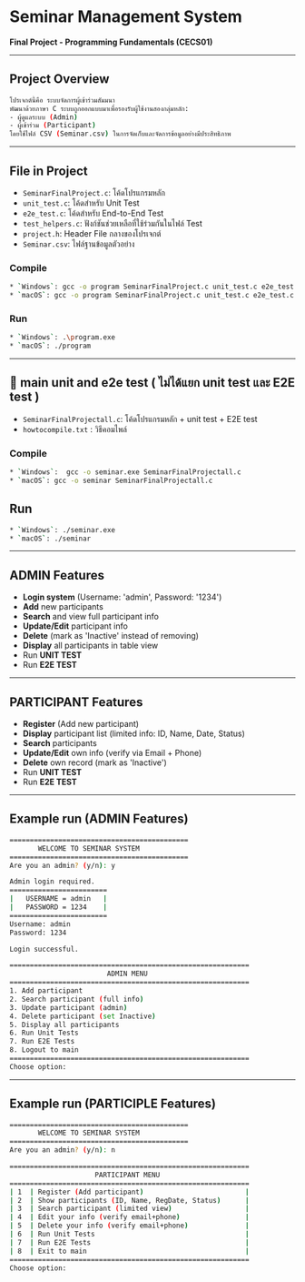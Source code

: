 # Seminar Management System
**Final Project - Programming Fundamentals (CECS01)**

---

## Project Overview
```bash
โปรเจกต์นี้คือ ระบบจัดการผู้เข้าร่วมสัมมนา
พัฒนาด้วยภาษา C ระบบถูกออกแบบมาเพื่อรองรับผู้ใช้งานสองกลุ่มหลัก:
- ผู้ดูแลระบบ (Admin)
- ผู้เข้าร่วม (Participant)
โดยใช้ไฟล์ CSV (Seminar.csv) ในการจัดเก็บและจัดการข้อมูลอย่างมีประสิทธิภาพ
```
---
## File in Project
* `SeminarFinalProject.c`: โค้ดโปรแกรมหลัก
* `unit_test.c`: โค้ดสำหรับ Unit Test
* `e2e_test.c`: โค้ดสำหรับ End-to-End Test
* `test_helpers.c`: ฟังก์ชันช่วยเหลือที่ใช้ร่วมกันในไฟล์ Test
* `project.h`: Header File กลางของโปรเจกต์
* `Seminar.csv`: ไฟล์ฐานข้อมูลตัวอย่าง
### Compile
```bash
* `Windows`: gcc -o program SeminarFinalProject.c unit_test.c e2e_test.c test_helpers.c -Wextra -Wall
* `macOS`: gcc -o program SeminarFinalProject.c unit_test.c e2e_test.c test_helpers.c -Wextra -Wall
```
### Run
```bash
* `Windows`: .\program.exe
* `macOS`: ./program
```
---

## 📁 main unit and e2e test ( ไม่ได้แยก unit test และ E2E test )
* `SeminarFinalProjectall.c`: โค้ดโปรแกรมหลัก + unit test + E2E test
* `howtocompile.txt` : วิธีคอมไพล์
### Compile
```bash
* `Windows`:  gcc -o seminar.exe SeminarFinalProjectall.c
* `macOS`: gcc -o seminar SeminarFinalProjectall.c
```
## Run
```bash
* `Windows`: ./seminar.exe
* `macOS`: ./seminar
```
---

## ADMIN Features
- **Login system** (Username: 'admin', Password: '1234')
- **Add** new participants
- **Search** and view full participant info
- **Update/Edit** participant info
- **Delete** (mark as 'Inactive' instead of removing)
- **Display** all participants in table view
- Run **UNIT TEST**
- Run **E2E TEST**

---

## PARTICIPANT Features
- **Register** (Add new participant)
- **Display** participant list (limited info: ID, Name, Date, Status)
- **Search** participants
- **Update/Edit** own info (verify via Email + Phone)
- **Delete** own record (mark as 'Inactive')
- Run **UNIT TEST**
- Run **E2E TEST**

---
## Example run (ADMIN Features)
```bash
============================================
       WELCOME TO SEMINAR SYSTEM
============================================
Are you an admin? (y/n): y

Admin login required.
========================
|   USERNAME = admin   |
|   PASSWORD = 1234    |
========================
Username: admin
Password: 1234

Login successful.

===========================================================
                        ADMIN MENU
===========================================================
1. Add participant
2. Search participant (full info)
3. Update participant (admin)
4. Delete participant (set Inactive)
5. Display all participants
6. Run Unit Tests
7. Run E2E Tests
8. Logout to main
===========================================================
Choose option:
```
---
## Example run (PARTICIPLE Features)
```bash
============================================
       WELCOME TO SEMINAR SYSTEM
============================================
Are you an admin? (y/n): n

===========================================================
                     PARTICIPANT MENU
===========================================================
| 1  | Register (Add participant)                         |
| 2  | Show participants (ID, Name, RegDate, Status)      |
| 3  | Search participant (limited view)                  |
| 4  | Edit your info (verify email+phone)                |
| 5  | Delete your info (verify email+phone)              |
| 6  | Run Unit Tests                                     |
| 7  | Run E2E Tests                                      |
| 8  | Exit to main                                       |
===========================================================
Choose option:
```

